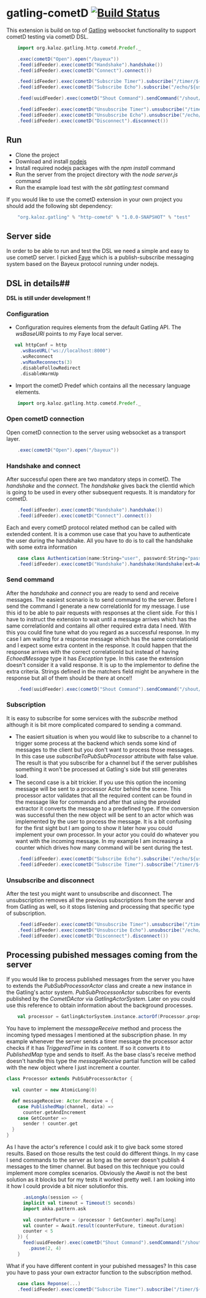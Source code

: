 # gatling-cometD [![Build Status](https://travis-ci.org/lachatak/gatling-cometd.svg?branch=master)](https://travis-ci.org/lachatak/gatling-cometd)

This extension is build on top of [Gatling](http://gatling.io/) websocket functionality to support cometD testing via cometD DSL.
```scala
    import org.kaloz.gatling.http.cometd.Predef._

    .exec(cometD("Open").open("/bayeux"))
    .feed(idFeeder).exec(cometD("Handshake").handshake())
    .feed(idFeeder).exec(cometD("Connect").connect())

    .feed(idFeeder).exec(cometD("Subscribe Timer").subscribe("/timer/${userId}", Set("TriggeredTime")))
    .feed(idFeeder).exec(cometD("Subscribe Echo").subscribe("/echo/${userId}", subscribeToPubSubProcessor = false))

    .feed(uuidFeeder).exec(cometD("Shout Command").sendCommand("/shout/${userId}", Shout()).checkResponse(matchers = Set("${correlationId}", "EchoedMessage", "!!egassem ohcE")))

    .feed(idFeeder).exec(cometD("Unsubscribe Timer").unsubscribe("/timer/${userId}"))
    .feed(idFeeder).exec(cometD("Unsubscribe Echo").unsubscribe("/echo/${userId}"))
    .feed(idFeeder).exec(cometD("Disconnect").disconnect())
```

## Run ##
- Clone the project
- Download and install [nodejs](http://nodejs.org/) 
- Install required nodejs packages with the *npm install* command
- Run the server from the project directory with the *node server.js* command
- Run the example load test with the *sbt gatling:test* command

If you would like to use the cometD extension in your own project you should add the following sbt dependency:
```scala
    "org.kaloz.gatling" % "http-cometd" % "1.0.0-SNAPSHOT" % "test"
```

## Server side ##
In order to be able to run and test the DSL we need a simple and easy to use cometD server. I picked [Faye](http://faye.jcoglan.com/) which is a publish-subscribe messaging system based on the Bayeux protocol running under nodejs.
 
## DSL in details##

**DSL is still under development !!**

### Configuration ###
- Configuration requires elements from the default Gatling API. The *wsBaseURl* points to my Faye local server.
```scala
   val httpConf = http
     .wsBaseURL("ws://localhost:8000")
     .wsReconnect
     .wsMaxReconnects(3)
     .disableFollowRedirect
     .disableWarmUp
 ```
- Import the cometD Predef which contains all the necessary language elements. 
```scala
    import org.kaloz.gatling.http.cometd.Predef._
```
### Open cometD connection ###
Open cometD connection to the server using websocket as a transport layer.
```scala
    .exec(cometD("Open").open("/bayeux"))
```
### Handshake and connect ###
After successful open there are two mandatory steps in cometD. The *handshake* and the *connect*. The *handshake* gives back the clientId which is going to be used in every other subsequent requests. It is mandatory for cometD.
```scala
    .feed(idFeeder).exec(cometD("Handshake").handshake())
    .feed(idFeeder).exec(cometD("Connect").connect())
```
Each and every cometD protocol related method can be called with extended content. It is a common use case that you have to authenticate the user during the handshake. All you have to do is to call the handshake with some extra information
```scala
    case class Authentication(name:String="user", password:String="password")
    .feed(idFeeder).exec(cometD("Handshake").handshake(Handshake(ext=Autentication())))
```
### Send command ###
After the *handshake* and *connect* you are ready to send and receive messages. The easiest scenario is to send
command to the server. Before I send the command I generate a new correlationId for my message. I use this id to be able to pair requests with responses at the client side. For this I have to instruct the extension to wait until a message arrives which has the same correlationId and contains all other required extra data I need. With this you could fine tune what do you regard as a successful response.
In my case I am waiting for a response message which has the same correlationId and I expect some extra content in the response. It could happen that the response arrives with the correct correlationId but instead of having *EchoedMessage* type it has *Exception* type. In this case the extension doesn't consider it a valid response. It is up to the implementor to define the extra criteria. Strings defined in the matchers field might be anywhere in the response but all of them should be there at once!!
```scala
    .feed(uuidFeeder).exec(cometD("Shout Command").sendCommand("/shout/${userId}", Shout()).checkResponse(matchers = Set("${correlationId}", "EchoedMessage", "!!egassem ohcE")))
```
### Subscription ###
It is easy to subscribe for some services with the *subscribe* method although it is bit more complicated compared to sending a command.
- The easiert situation is when you would like to subscribe to a channel to trigger some process at the backend which sends some kind of messages to the client but you don't want to process those messages. In this case use *subscribeToPubSubProcessor* attribute with false value. The result is that you subscribe for a channel but if the server publishes something it won't be processed at Gatling's side but still generates load.
- The second case is a bit trickier. If you use this option the incoming message will be sent to a processor Actor behind the scene. This processor actor validates that all the required content can be found in the message like for commands and after that using the provided extractor it converts the message to a predefined type. If the conversion was successful then the new object will be sent to an actor which was implemented by the user to process the message. 
It is a bit confusing for the first sight but I am going to show it later how you could implement your own processor. In your actor you could do whatever you want with the incoming message. In my example I am increasing a counter which drives how many command will be sent during the test. 
```scala
    .feed(idFeeder).exec(cometD("Subscribe Echo").subscribe("/echo/${userId}", subscribeToPubSubProcessor = false))
    .feed(idFeeder).exec(cometD("Subscribe Timer").subscribe("/timer/${userId}", Set("TriggeredTime")))
```
### Unsubscribe and disconnect ###
After the test you might want to unsubscribe and disconnect. The unsubscription removes all the previous subscriptions from the server and from Gatling as well, so it stops listening and processing that specific type of subscription.
```scala
    .feed(idFeeder).exec(cometD("Unsubscribe Timer").unsubscribe("/timer/${userId}"))
    .feed(idFeeder).exec(cometD("Unsubscribe Echo").unsubscribe("/echo/${userId}"))
    .feed(idFeeder).exec(cometD("Disconnect").disconnect())
```

## Processing pubished messages coming from the server ##
If you would like to process published messages from the server you have to extends the *PubSubProcessorActor* class and create a new instance in the Gatling's actor system. *PubSubProcessorActor* subscribes for events published by the *CometDActor* via *GatlingActorSystem*. Later on you could use this reference to obtain information about the background processes.
```scala
    val processor = GatlingActorSystem.instance.actorOf(Processor.props, name = "Processor")
```
You have to implement the *messageReceive* method and process the incoming typed messages I mentioned at the subscription phase. In my example whenever the server sends a timer message the processor actor checks if it has *TriggeredTime* in its content. If so it converts it to *PublishedMap* type and sends to itself. As the base class's receive method doesn't handle this type the *messageReceive* partial function will be called with the new object where I just increment a counter.
```scala
class Processor extends PubSubProcessorActor {

  val counter = new AtomicLong(0)

  def messageReceive: Actor.Receive = {
    case PublishedMap(channel, data) =>
      counter.getAndIncrement
    case GetCounter =>
      sender ! counter.get
  }
}
```
As I have the actor's reference I could ask it to give back some stored results. Based on those results the test could do different things. In my case I send commands to the server as long as the server doesn't publish 4 messages to the timer channel. But based on this technique you could implement more complex scenarios. Obviously the *Await* is not the best solution as it blocks but for my tests it worked pretty well. I am looking into it how I could provide a bit nicer solutionfor this.  
```scala
      .asLongAs(session => {
      implicit val timeout = Timeout(5 seconds)
      import akka.pattern.ask

      val counterFuture = (processor ? GetCounter).mapTo[Long]
      val counter = Await.result(counterFuture, timeout.duration)
      counter < 5
    }) {
      feed(uuidFeeder).exec(cometD("Shout Command").sendCommand("/shout/${userId}", Shout()).checkResponse(matchers = Set("${correlationId}", "EchoedMessage", "!!egassem ohcE")))
        .pause(2, 4)
    }
```
What if you have different content in your pubished messages? In this case you have to pass your own extractor function to the subscription method.
```scala
    case class Reponse(...)
    .feed(idFeeder).exec(cometD("Subscribe Timer").subscribe("/timer/${userId}", Set("TriggeredTime"), extractor: String => Published = { m => m.fromJson[List[Response]].get(0)}))
```    
    
